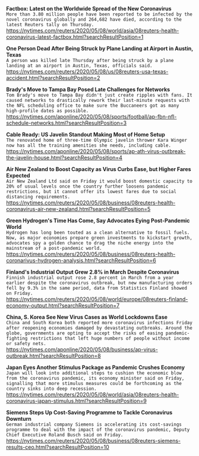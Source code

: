 **Factbox: Latest on the Worldwide Spread of the New Coronavirus**\
`More than 3.80 million people have been reported to be infected by the novel coronavirus globally and 264,682 have died, according to the latest Reuters tally on Thursday. `\
https://nytimes.com/reuters/2020/05/08/world/asia/08reuters-health-coronavirus-latest-factbox.html?searchResultPosition=1

**One Person Dead After Being Struck by Plane Landing at Airport in Austin, Texas**\
`A person was killed late Thursday after being struck by a plane landing at an airport in Austin, Texas, officials said.`\
https://nytimes.com/reuters/2020/05/08/us/08reuters-usa-texas-accident.html?searchResultPosition=2

**Brady's Move to Tampa Bay Posed Late Challenges for Networks**\
`Tom Brady's move to Tampa Bay didn't just create ripples with fans. It caused networks to drastically rework their last-minute requests with the NFL scheduling office to make sure the Buccaneers got as many high-profile dates as possible.`\
https://nytimes.com/aponline/2020/05/08/sports/football/ap-fbn-nfl-schedule-networks.html?searchResultPosition=3

**Cable Ready: US Javelin Standout Making Most of Home Setup**\
`The renovated home of three-time Olympic javelin thrower Kara Winger now has all the training amenities she needs, including cable.`\
https://nytimes.com/aponline/2020/05/08/sports/ap-ath-virus-outbreak-the-javelin-house.html?searchResultPosition=4

**Air New Zealand to Boost Capacity as Virus Curbs Ease, but Higher Fares Expected**\
`Air New Zealand Ltd said on Friday it would boost domestic capacity to 20% of usual levels once the country further loosens pandemic restrictions, but it cannot offer its lowest fares due to social distancing requirements. `\
https://nytimes.com/reuters/2020/05/08/business/08reuters-health-coronavirus-air-new-zealand.html?searchResultPosition=5

**Green Hydrogen's Time Has Come, Say Advocates Eying Post-Pandemic World**\
`Hydrogen has long been touted as a clean alternative to fossil fuels. Now, as major economies prepare green investments to kickstart growth, advocates spy a golden chance to drag the niche energy into the mainstream of a post-pandemic world. `\
https://nytimes.com/reuters/2020/05/08/business/08reuters-health-coronarivus-hydrogen-analysis.html?searchResultPosition=6

**Finland's Industrial Output Grew 2.8% in March Despite Coronavirus**\
`Finnish industrial output rose 2.8 percent in March from a year earlier despite the coronavirus outbreak, but new manufacturing orders fell by 9.3% in the same period, data from Statistics Finland showed on Friday.`\
https://nytimes.com/reuters/2020/05/08/world/europe/08reuters-finland-economy-output.html?searchResultPosition=7

**China, S. Korea See New Virus Cases as World Lockdowns Ease**\
`China and South Korea both reported more coronavirus infections Friday after reopening economies damaged by devastating outbreaks. Around the globe, governments are opting to accept the risks of easing pandemic-fighting restrictions that left huge numbers of people without income or safety nets. `\
https://nytimes.com/aponline/2020/05/08/business/ap-virus-outbreak.html?searchResultPosition=8

**Japan Eyes Another Stimulus Package as Pandemic Crushes Economy**\
`Japan will look into additional steps to cushion the economic blow from the coronavirus pandemic, its economy minister said on Friday, signalling that more stimulus measures could be forthcoming as the country sinks into deep recession.`\
https://nytimes.com/reuters/2020/05/08/world/asia/08reuters-health-coronavirus-japan-stimulus.html?searchResultPosition=9

**Siemens Steps Up Cost-Saving Programme to Tackle Coronavirus Downturn**\
`German industrial company Siemens is accelerating its cost-savings programme to deal with the impact of the coronavirus pandemic, Deputy Chief Executive Roland Busch said on Friday.`\
https://nytimes.com/reuters/2020/05/08/business/08reuters-siemens-results-ceo.html?searchResultPosition=10

